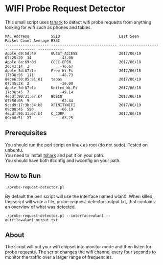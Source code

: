 # WIFI Probe Request Detector
This small script uses [tshark](https://www.wireshark.org/docs/man-pages/tshark.html) to detect wifi probe requests from anything looking for wifi such as phones and tables.

```
MAC Address          SSID                           Last Seen           Packet Count Average RSSI
-------------------- ------------------------------ ------------------- ------------ ------------
Apple_d9:5d:49       GUEST_ACCESS                   2017/06/19 07:25:29  34             -43.06
Apple_8a:69:8d       CCCC-OPEN                      2017/06/18 20:43:14  3              -76.67
Apple_3d:87:1e       Free Wi-Fi                     2017/06/18 17:38:56  111            -48.73
88:e6:50:05:91:01    tapas                          2017/06/19 07:45:28  2              -30.00
Apple_3d:87:1e       United_Wi-Fi                   2017/06/18 17:38:45  7              -49.14
4e:df:90:31:e7:b4    BOSCO                          2017/06/19 07:50:08  9              -62.44
9c:d9:17:3b:34:b8    XFINITYWIFI                    2017/06/19 09:08:45  550            -60.19
4e:df:90:31:e7:b4    C_CORP                         2017/06/19 09:08:51  27             -63.25
```

## Prerequisites

You should run the perl script on linux as root (do not sudo).  Tested on unbuntu.  
You need to install [tshark](https://www.wireshark.org/docs/man-pages/tshark.html) and put it on your path.  
You should have both ifconfig and iwconfig on your path.  

## How to Run

```
./probe-request-detector.pl
```

By default the perl script will use the interface named wlan0.  When killed, the script will write a file, probe-request-detector-output.txt, that contains an overview of what was detected.

```
./probe-request-detector.pl --interface=wlan1 --outfile=wlan1_output.txt
```
## About

The script will put your wifi chipset into monitor mode and then listen for probe requests.  The script changes the wifi channel every four seconds to monitor the traffic over a larger range of frequencies.
